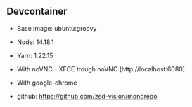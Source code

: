 ## Devcontainer

- Base image: ubuntu:groovy
- Node: 14.18.1
- Yarn: 1.22.15
- With noVNC - XFCE trough noVNC (http://localhost:6080)
- With google-chrome

- github: https://github.com/zed-vision/monorepo
